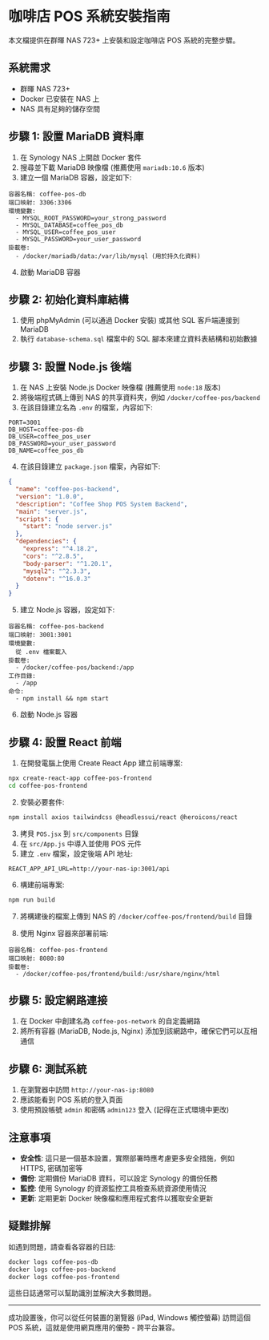 # 咖啡店 POS 系統安裝指南

本文檔提供在群暉 NAS 723+ 上安裝和設定咖啡店 POS 系統的完整步驟。

## 系統需求

- 群暉 NAS 723+
- Docker 已安裝在 NAS 上
- NAS 具有足夠的儲存空間

## 步驟 1: 設置 MariaDB 資料庫

1. 在 Synology NAS 上開啟 Docker 套件
2. 搜尋並下載 MariaDB 映像檔 (推薦使用 `mariadb:10.6` 版本)
3. 建立一個 MariaDB 容器，設定如下:

```
容器名稱: coffee-pos-db
端口映射: 3306:3306
環境變數:
  - MYSQL_ROOT_PASSWORD=your_strong_password
  - MYSQL_DATABASE=coffee_pos_db
  - MYSQL_USER=coffee_pos_user
  - MYSQL_PASSWORD=your_user_password
掛載卷:
  - /docker/mariadb/data:/var/lib/mysql (用於持久化資料)
```

4. 啟動 MariaDB 容器

## 步驟 2: 初始化資料庫結構

1. 使用 phpMyAdmin (可以通過 Docker 安裝) 或其他 SQL 客戶端連接到 MariaDB
2. 執行 `database-schema.sql` 檔案中的 SQL 腳本來建立資料表結構和初始數據

## 步驟 3: 設置 Node.js 後端

1. 在 NAS 上安裝 Node.js Docker 映像檔 (推薦使用 `node:18` 版本)
2. 將後端程式碼上傳到 NAS 的共享資料夾，例如 `/docker/coffee-pos/backend`
3. 在該目錄建立名為 `.env` 的檔案，內容如下:

```
PORT=3001
DB_HOST=coffee-pos-db
DB_USER=coffee_pos_user
DB_PASSWORD=your_user_password
DB_NAME=coffee_pos_db
```

4. 在該目錄建立 `package.json` 檔案，內容如下:

```json
{
  "name": "coffee-pos-backend",
  "version": "1.0.0",
  "description": "Coffee Shop POS System Backend",
  "main": "server.js",
  "scripts": {
    "start": "node server.js"
  },
  "dependencies": {
    "express": "^4.18.2",
    "cors": "^2.8.5",
    "body-parser": "^1.20.1",
    "mysql2": "^2.3.3",
    "dotenv": "^16.0.3"
  }
}
```

5. 建立 Node.js 容器，設定如下:

```
容器名稱: coffee-pos-backend
端口映射: 3001:3001
環境變數:
  從 .env 檔案載入
掛載卷:
  - /docker/coffee-pos/backend:/app
工作目錄:
  - /app
命令:
  - npm install && npm start
```

6. 啟動 Node.js 容器

## 步驟 4: 設置 React 前端

1. 在開發電腦上使用 Create React App 建立前端專案:

```bash
npx create-react-app coffee-pos-frontend
cd coffee-pos-frontend
```

2. 安裝必要套件:

```bash
npm install axios tailwindcss @headlessui/react @heroicons/react
```

3. 拷貝 `POS.jsx` 到 `src/components` 目錄
4. 在 `src/App.js` 中導入並使用 POS 元件
5. 建立 `.env` 檔案，設定後端 API 地址:

```
REACT_APP_API_URL=http://your-nas-ip:3001/api
```

6. 構建前端專案:

```bash
npm run build
```

7. 將構建後的檔案上傳到 NAS 的 `/docker/coffee-pos/frontend/build` 目錄

8. 使用 Nginx 容器來部署前端:

```
容器名稱: coffee-pos-frontend
端口映射: 8080:80
掛載卷:
  - /docker/coffee-pos/frontend/build:/usr/share/nginx/html
```

## 步驟 5: 設定網路連接

1. 在 Docker 中創建名為 `coffee-pos-network` 的自定義網路
2. 將所有容器 (MariaDB, Node.js, Nginx) 添加到該網路中，確保它們可以互相通信

## 步驟 6: 測試系統

1. 在瀏覽器中訪問 `http://your-nas-ip:8080`
2. 應該能看到 POS 系統的登入頁面
3. 使用預設帳號 `admin` 和密碼 `admin123` 登入 (記得在正式環境中更改)

## 注意事項

- **安全性**: 這只是一個基本設置，實際部署時應考慮更多安全措施，例如 HTTPS, 密碼加密等
- **備份**: 定期備份 MariaDB 資料，可以設定 Synology 的備份任務
- **監控**: 使用 Synology 的資源監控工具檢查系統資源使用情況
- **更新**: 定期更新 Docker 映像檔和應用程式套件以獲取安全更新

## 疑難排解

如遇到問題，請查看各容器的日誌:

```bash
docker logs coffee-pos-db
docker logs coffee-pos-backend
docker logs coffee-pos-frontend
```

這些日誌通常可以幫助識別並解決大多數問題。

---

成功設置後，你可以從任何裝置的瀏覽器 (iPad, Windows 觸控螢幕) 訪問這個 POS 系統，這就是使用網頁應用的優勢 - 跨平台兼容。